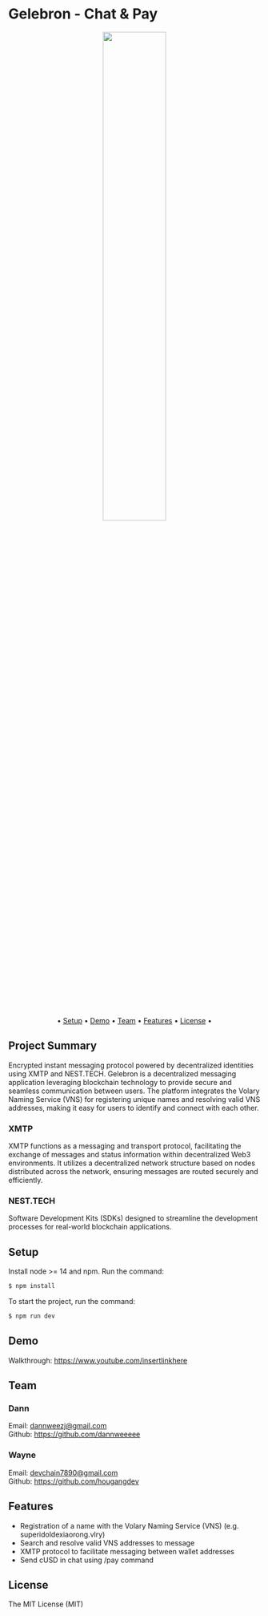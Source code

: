 # Gelebron - Chat & Pay

<div align="center">
<img 
  src="https://github.com/gelebron/gelebron/blob/82edc9b1a3c13930ee0be06bca143c82dcb5e6f6/public/assets/gelebron-rect.png" 
  style="width:50%; height:50%;"
/>
</div>

<p align="center">•
  <a href="#setup">Setup</a> •
  <a href="#demo">Demo</a> •
  <a href="#team">Team</a> •
  <a href="#features">Features</a> •
  <a href="#license">License</a> •
</p>

## Project Summary
Encrypted instant messaging protocol powered by decentralized identities using XMTP and NEST.TECH. Gelebron is a decentralized messaging application leveraging blockchain technology to provide secure and seamless communication between users. The platform integrates the Volary Naming Service (VNS) for registering unique names and resolving valid VNS addresses, making it easy for users to identify and connect with each other.

### XMTP
XMTP functions as a messaging and transport protocol, facilitating the exchange of messages and status information within decentralized Web3 environments. It utilizes a decentralized network structure based on nodes distributed across the network, ensuring messages are routed securely and efficiently.

### NEST.TECH
Software Development Kits (SDKs) designed to streamline the development processes for real-world blockchain applications.


## Setup
Install node >= 14 and npm. Run the command:

```bash
$ npm install
```
To start the project, run the command:
```bash
$ npm run dev
```

## Demo
Walkthrough: https://www.youtube.com/insertlinkhere

## Team

### Dann
Email: dannweezj@gmail.com <br/>
Github: https://github.com/dannweeeee <br/>

### Wayne
Email: devchain7890@gmail.com <br/>
Github: https://github.com/hougangdev <br/>

## Features
- Registration of a name with the Volary Naming Service (VNS) (e.g. superidoldexiaorong.vlry)
- Search and resolve valid VNS addresses to message
- XMTP protocol to facilitate messaging between wallet addresses
- Send cUSD in chat using /pay command

## License
The MIT License (MIT)

